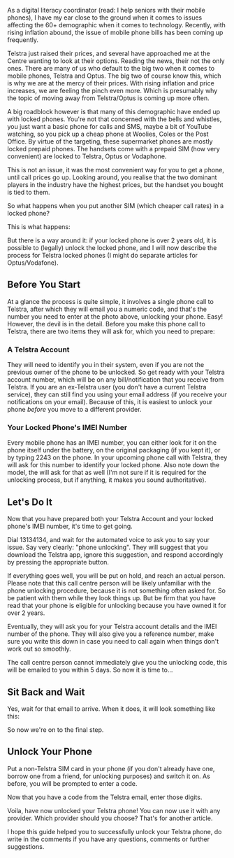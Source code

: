 As a digital literacy coordinator (read: I help seniors with their mobile phones), I have my ear close to the ground when it comes to issues affecting the 60+ demographic when it comes to technology. Recently, with rising inflation abound, the issue of mobile phone bills has been coming up frequently.

Telstra just raised their prices, and several have approached me at the Centre wanting to look at their options. Reading the news, their not the only ones. There are many of us who default to the big two when it comes to mobile phones, Telstra and Optus. The big two of course know this, which is why we are at the mercy of their prices. With rising inflation and price increases, we are feeling the pinch even more. Which is presumably why the topic of moving away from Telstra/Optus is coming up more often.

A big roadblock however is that many of this demographic have ended up with locked phones. You're not that concerned with the bells and whistles, you just want a basic phone for calls and SMS, maybe a bit of YouTube watching, so you pick up a cheap phone at Woolies, Coles or the Post Office. By virtue of the targeting, these supermarket phones are mostly locked prepaid phones. The handsets come with a prepaid SIM (how very convenient) are locked to Telstra, Optus or Vodaphone.

This is not an issue, it was the most convenient way for you to get a phone, until call prices go up. Looking around, you realise that the two dominant players in the industry have the highest prices, but the handset you bought is tied to them.

So what happens when you put another SIM (which cheaper call rates) in a locked phone?

This is what happens:

But there is a way around it: if your locked phone is over 2 years old, it is possible to (legally) unlock the locked phone, and I will now describe the process for Telstra locked phones (I might do separate articles for Optus/Vodafone).

## Before You Start

At a glance the process is quite simple, it involves a single phone call to Telstra, after which they will email you a numeric code, and that's the number you need to enter at the photo above, unlocking your phone. Easy! However, the devil is in the detail. Before you make this phone call to Telstra, there are two items they will ask for, which you need to prepare:

### A Telstra Account
They will need to identify you in their system, even if you are not the previous owner of the phone to be unlocked. So get ready with your Telstra account number, which will be on any bill/notification that you receive from Telstra. If you are an ex-Telstra user (you don't have a current Telstra service), they can still find you using your email address (if you receive your notifications on your email). Because of this, it is easiest to unlock your phone *before* you move to a different provider.

### Your Locked Phone's IMEI Number
Every mobile phone has an IMEI number, you can either look for it on the phone itself under the battery, on the original packaging (if you kept it), or by typing 2243 on the phone. In your upcoming phone call with Telstra, they will ask for this number to identify your locked phone. Also note down the model, the will ask for that as well (I'm not sure if it is required for the unlocking process, but if anything, it makes you sound authoritative).

## Let's Do It
Now that you have prepared both your Telstra Account and your locked phone's IMEI number, it's time to get going.

Dial 13134134, and wait for the automated voice to ask you to say your issue. Say very clearly: "phone unlocking". They will suggest that you download the Telstra app, ignore this suggestion, and respond accordingly by pressing the appropriate button.

If everything goes well, you will be put on hold, and reach an actual person. Please note that this call centre person will be likely unfamiliar with the phone unlocking procedure, because it is not something often asked for. So be patient with them while they look things up. But be firm that you have read that your phone is eligible for unlocking because you have owned it for over 2 years.

Eventually, they will ask you for your Telstra account details and the IMEI number of the phone. They will also give you a reference number, make sure you write this down in case you need to call again when things don't work out so smoothly.

The call centre person cannot immediately give you the unlocking code, this will be emailed to you within 5 days. So now it is time to...

## Sit Back and Wait
Yes, wait for that email to arrive. When it does, it will look something like this:

So now we're on to the final step.

## Unlock Your Phone
Put a non-Telstra SIM card in your phone (if you don't already have one, borrow one from a friend, for unlocking purposes) and switch it on. As before, you will be prompted to enter a code.

Now that you have a code from the Telstra email, enter those digits.

Voila, have now unlocked your Telstra phone! You can now use it with any provider. Which provider should you choose? That's for another article.

I hope this guide helped you to successfully unlock your Telstra phone, do write in the comments if you have any questions, comments or further suggestions.

